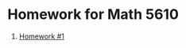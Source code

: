 # Homework for Math 5610

1. [Homework #1](https://LexiWhiting.github.io/math5610/homework/homework1/tasks)

